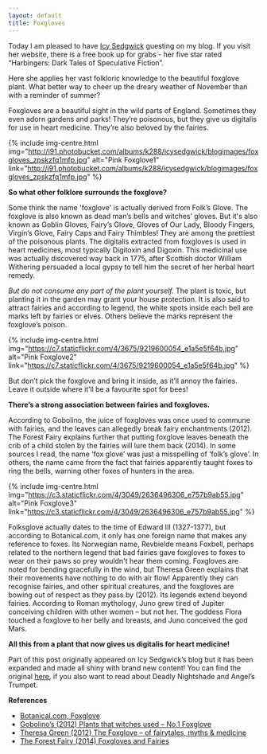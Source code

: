 ```yaml
---
layout: default
title: Foxgloves
---
```


Today I am pleased to have [Icy Sedgwick](http://www.icysedgwick.com/) guesting on my blog. If you visit her website, there is a free book up for grabs - her five star rated “Harbingers: Dark Tales of Speculative Fiction”.

Here she applies her vast folkloric knowledge to the beautiful foxglove plant. What better way to cheer up the dreary weather of November than with a reminder of summer?

Foxgloves are a beautiful sight in the wild parts of England. Sometimes they even adorn gardens and parks!
They’re poisonous, but they give us digitalis for use in heart medicine. They’re also beloved by the fairies.

{% include img-centre.html 
    img="http://i91.photobucket.com/albums/k288/icysedgwick/blogimages/foxgloves_zpskzfq1mfp.jpg" 
    alt="Pink Foxglove1" 
    link="http://i91.photobucket.com/albums/k288/icysedgwick/blogimages/foxgloves_zpskzfq1mfp.jpg"
%}


**So what other folklore surrounds the foxglove?**

Some think the name 'foxglove' is actually derived from Folk’s Glove.
The foxglove is also known as dead man’s bells and witches’ gloves. But it's also known as Goblin Gloves, Fairy’s Glove, Gloves of Our Lady, Bloody Fingers, Virgin’s Glove, Fairy Caps and Fairy Thimbles!
They are among the prettiest of the poisonous plants. The digitalis extracted from foxgloves is used in heart medicines, most typically Digitoxin and Digoxin. This medicinal use was actually discovered way back in 1775, after Scottish doctor William Withering persuaded a local gypsy to tell him the secret of her herbal heart remedy.

*But do not consume any part of the plant yourself.*
The plant is toxic, but planting it in the garden may grant your house protection. It is also said to attract fairies and according to legend, the white spots inside each bell are marks left by fairies or elves. Others believe the marks represent the foxglove’s poison.

{% include img-centre.html 
    img="https://c7.staticflickr.com/4/3675/9219600054_e1a5e5f64b.jpg" 
    alt="Pink Foxglove2"
    link="https://c7.staticflickr.com/4/3675/9219600054_e1a5e5f64b.jpg" 
%}

But don’t pick the foxglove and bring it inside, as it’ll annoy the fairies. Leave it outside where it’ll be a favourite spot for bees!

**There’s a strong association between fairies and foxgloves.**

According to Gobolino, the juice of foxgloves was once used to commune with fairies, and the leaves can allegedly break fairy enchantments (2012). The Forest Fairy explains further that putting foxglove leaves beneath the crib of a child stolen by the fairies will lure them back (2014).
In some sources I read, the name ‘fox glove’ was just a misspelling of ‘folk’s glove’. In others, the name came from the fact that fairies apparently taught foxes to ring the bells, warning other foxes of hunters in the area.

{% include img-centre.html 
    img="https://c3.staticflickr.com/4/3049/2636496306_e757b9ab55.jpg" 
    alt="Pink Foxglove3"
    link="https://c3.staticflickr.com/4/3049/2636496306_e757b9ab55.jpg" 
%}

Folksglove actually dates to the time of Edward III (1327-1377), but according to Botanical.com, it only has one foreign name that makes any reference to foxes. Its Norwegian name, Revbielde means Foxbell, perhaps related to the northern legend that bad fairies gave foxgloves to foxes to wear on their paws so prey wouldn't hear them coming.
Foxgloves are noted for bending gracefully in the wind, but Theresa Green explains that their movements have nothing to do with air flow! Apparently they can recognise fairies, and other spiritual creatures, and the foxgloves are bowing out of respect as they pass by (2012).
Its legends extend beyond fairies. According to Roman mythology, Juno grew tired of Jupiter conceiving children with other women – but not her. The goddess Flora touched a foxglove to her belly and breasts, and Juno conceived the god Mars.

**All this from a plant that now gives us digitalis for heart medicine!**

Part of this post originally appeared on Icy Sedgwick’s blog but it has been expanded and made all shiny with brand new content! You can find the original [here](http://www.icysedgwick.com/folklore-of-flowers/), if you also want to read about Deadly Nightshade and Angel’s Trumpet.

**References**

 * [Botanical.com, Foxglove](http://www.botanical.com/botanical/mgmh/f/foxglo30.html)
 * [Gobolino’s (2012) Plants that witches used – No.1 Foxglove](https://gobolinos.wordpress.com/2012/04/26/plants-that-witches-used-no-1-foxglove/)
 * [Theresa Green (2012) The Foxglove – of fairytales, myths & medicine](https://theresagreen.me/2012/06/20/foxglove-fairytales-myths-medicine/)
 * [The Forest Fairy (2014) Foxgloves and Fairies](http://www.theforestfairy.com/foxgloves-and-fairies/)
